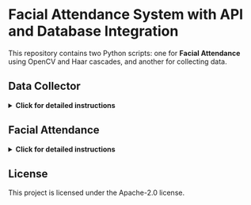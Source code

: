 # Facial Attendance System with API and Database Integration

This repository contains two Python scripts: one for **Facial Attendance** using OpenCV and Haar cascades, and another for collecting data.

## Data Collector

<details>
  <summary><strong>Click for detailed instructions</strong></summary>

### Prerequisites

Make sure you have the required dependencies installed by running the following command:

```shell
pip install opencv-python
```

### Instructions

1. Clone or download this repository.

2. Open the terminal or command prompt and navigate to the repository's directory.

3. Run the following command to start the image capture script:

```shell
python image_capture.py
```

4. Enter the name of the person you want to capture images for.

5. The script will capture 20 images using the webcam and save them in the `data` folder, organized by person name.

6. Press 'q' to quit capturing images and move to the next person.
</details>

## Facial Attendance

<details>
  <summary><strong>Click for detailed instructions</strong></summary>

### Prerequisites

Make sure you have the required dependencies installed by running the following command:

```shell
pip install opencv-python flask mysql-connector-python
```

### Instructions

1. Open the terminal or command prompt and navigate to the repository's directory.

2. Run the following command to start the **Facial Attendance** application:

```shell
python face_recognition.py
```

3. Access the application by opening a web browser and visiting `http://localhost:5000`.

4. The webcam stream will be displayed, and the application will attempt to recognize faces based on the provided images in the `data` folder.

5. **Detected** faces will be highlighted in **Green**, and recognized persons will be displayed with their **name** and matching **percentage**. Unknown faces will be highlighted in **Red** and marked as "Unknown".

6. The application will also log the **Attendance, In/Out time log, and Record Anomalies** in a MySQL database.
</details>

## License

This project is licensed under the Apache-2.0 license.
